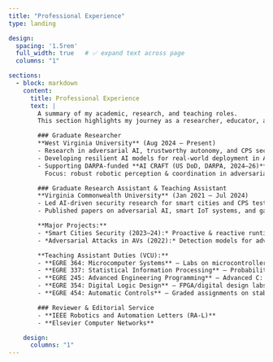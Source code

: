 ```yaml
---
title: "Professional Experience"
type: landing

design:
  spacing: '1.5rem' 
  full_width: true   # ✅ expand text across page
  columns: "1"

sections:
  - block: markdown
    content:
      title: Professional Experience
      text: |
        A summary of my academic, research, and teaching roles.  
        This section highlights my journey as a researcher, educator, and practitioner in AI, cybersecurity, CPS, and autonomous vehicles.  

        ### Graduate Researcher  
        **West Virginia University** (Aug 2024 – Present)  
        - Research in adversarial AI, trustworthy autonomy, and CPS security.  
        - Developing resilient AI models for real-world deployment in AVs.  
        - Supporting DARPA-funded **AI CRAFT (US DoD, DARPA, 2024–26)** – Resilient AI & cybersecurity for robotics (Duckietown).  
          Focus: robust robotic perception & coordination in adversarial settings, with vision-based situational awareness (object detection, segmentation, LiDAR-camera fusion).  

        ### Graduate Research Assistant & Teaching Assistant  
        **Virginia Commonwealth University** (Jan 2021 – Jul 2024)  
        - Led AI-driven security research for smart cities and CPS testbeds (OpenCyberCity).  
        - Published papers on adversarial AI, smart IoT systems, and game-theoretic cybersecurity.  

        **Major Projects:**  
        - *Smart Cities Security (2023–24):* Proactive & reactive runtime monitoring, intrusion response under cyberattacks.  
        - *Adversarial Attacks in AVs (2022):* Detection models for adversarial BSM perturbations on DNN maneuver classifiers.  

        **Teaching Assistant Duties (VCU):**  
        - **EGRE 364: Microcomputer Systems** – Labs on microcontrollers, USART comms, stepper motors, line-following robots.  
        - **EGRE 337: Statistical Information Processing** – Probability distributions & statistical modeling → foundation for ML.  
        - **EGRE 245: Advanced Engineering Programming** – Advanced C: pointers, structures, linked lists, stacks, binary search.  
        - **EGRE 354: Digital Logic Design** – FPGA/digital design labs with Vivado.  
        - **EGRE 454: Automatic Controls** – Graded assignments on stability & pole-zero analysis.  

        ### Reviewer & Editorial Service  
        - **IEEE Robotics and Automation Letters (RA-L)**  
        - **Elsevier Computer Networks**  

    design:
      columns: "1"
---
```

